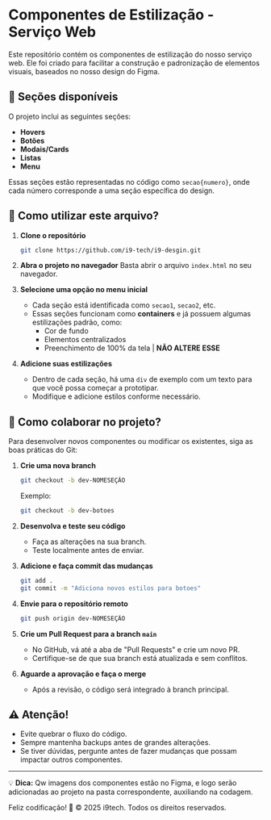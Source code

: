 # Componentes de Estilização - Serviço Web

Este repositório contém os componentes de estilização do nosso serviço web. Ele foi criado para facilitar a construção e padronização de elementos visuais, baseados no nosso design do Figma.

## 📌 Seções disponíveis
O projeto inclui as seguintes seções:
- **Hovers**
- **Botões**
- **Modais/Cards**
- **Listas**
- **Menu**

Essas seções estão representadas no código como `secao{numero}`, onde cada número corresponde a uma seção específica do design.

## 🚀 Como utilizar este arquivo?

1. **Clone o repositório**
   ```sh
   git clone https://github.com/i9-tech/i9-desgin.git
   ```
2. **Abra o projeto no navegador**
   Basta abrir o arquivo `index.html` no seu navegador.

3. **Selecione uma opção no menu inicial**
   - Cada seção está identificada como `secao1`, `secao2`, etc.
   - Essas seções funcionam como **containers** e já possuem algumas estilizações padrão, como:
     - Cor de fundo
     - Elementos centralizados
     - Preenchimento de 100% da tela | **NÃO ALTERE ESSE**

4. **Adicione suas estilizações**
   - Dentro de cada seção, há uma `div` de exemplo com um texto para que você possa começar a prototipar.
   - Modifique e adicione estilos conforme necessário.

## 🔀 Como colaborar no projeto?

Para desenvolver novos componentes ou modificar os existentes, siga as boas práticas do Git:

1. **Crie uma nova branch**
   ```sh
   git checkout -b dev-NOMESEÇÃO
   ```
   Exemplo:
   ```sh
   git checkout -b dev-botoes
   ```

2. **Desenvolva e teste seu código**
   - Faça as alterações na sua branch.
   - Teste localmente antes de enviar.

3. **Adicione e faça commit das mudanças**
   ```sh
   git add .
   git commit -m "Adiciona novos estilos para botoes"
   ```

4. **Envie para o repositório remoto**
   ```sh
   git push origin dev-NOMESEÇÃO
   ```

5. **Crie um Pull Request para a branch `main`**
   - No GitHub, vá até a aba de "Pull Requests" e crie um novo PR.
   - Certifique-se de que sua branch está atualizada e sem conflitos.

6. **Aguarde a aprovação e faça o merge**
   - Após a revisão, o código será integrado à branch principal.

## ⚠️ Atenção!
- Evite quebrar o fluxo do código.
- Sempre mantenha backups antes de grandes alterações.
- Se tiver dúvidas, pergunte antes de fazer mudanças que possam impactar outros componentes.

---

💡 **Dica:** Qw imagens dos componentes estão no Figma, e logo serão adicionadas ao projeto na pasta correspondente, auxiliando na codagem.

Feliz codificação! 🚀
&copy; 2025 i9tech. Todos os direitos reservados. 